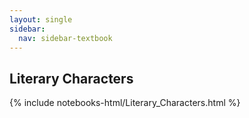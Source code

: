 ```yaml
---
layout: single
sidebar:
  nav: sidebar-textbook
---
```


Literary Characters
------------------------------

{% include notebooks-html/Literary_Characters.html %}
